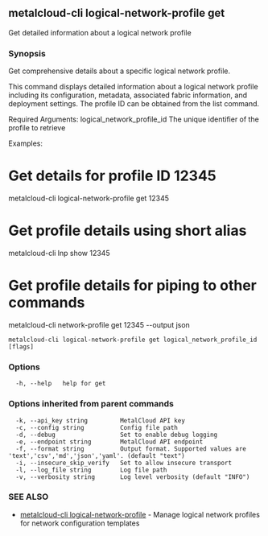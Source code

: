 ## metalcloud-cli logical-network-profile get

Get detailed information about a logical network profile

### Synopsis

Get comprehensive details about a specific logical network profile.

This command displays detailed information about a logical network profile including
its configuration, metadata, associated fabric information, and deployment settings.
The profile ID can be obtained from the list command.

Required Arguments:
  logical_network_profile_id    The unique identifier of the profile to retrieve

Examples:
  # Get details for profile ID 12345
  metalcloud-cli logical-network-profile get 12345

  # Get profile details using short alias
  metalcloud-cli lnp show 12345

  # Get profile details for piping to other commands
  metalcloud-cli network-profile get 12345 --output json

```
metalcloud-cli logical-network-profile get logical_network_profile_id [flags]
```

### Options

```
  -h, --help   help for get
```

### Options inherited from parent commands

```
  -k, --api_key string         MetalCloud API key
  -c, --config string          Config file path
  -d, --debug                  Set to enable debug logging
  -e, --endpoint string        MetalCloud API endpoint
  -f, --format string          Output format. Supported values are 'text','csv','md','json','yaml'. (default "text")
  -i, --insecure_skip_verify   Set to allow insecure transport
  -l, --log_file string        Log file path
  -v, --verbosity string       Log level verbosity (default "INFO")
```

### SEE ALSO

* [metalcloud-cli logical-network-profile](metalcloud-cli_logical-network-profile.md)	 - Manage logical network profiles for network configuration templates

